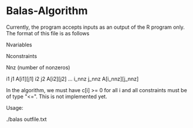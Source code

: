 # Balas-Algorithm

Currently, the program accepts inputs as an output of the R program only. The format of this file is as follows

Nvariables

Nconstraints

Nnz (number of nonzeros)

i1 j1 A[i1][j1] i2 j2 A[i2][j2] ... i_nnz j_nnz A[i_nnz][j_nnz]

In the algorithm, we must have c[i] >= 0 for all i and all constraints must be of type "<=". This is not implemented yet.


Usage:

./balas outfile.txt
